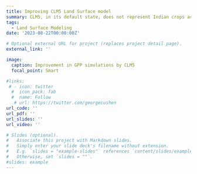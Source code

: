 ```yaml
---
title: Improving CLM5 Land Surface model
summary: CLM5, in its default state, does not represent Indian crops accurately. I am improving the representation of major Indian crops, spring wheat and rice, in CLM5. 
tags:
  - Land Surface Modeling
date: '2023-08-22T00:00:00Z'

# Optional external URL for project (replaces project detail page).
external_link: ''

image:
  caption: Improvement in GPP simulations by CLM5
  focal_point: Smart

#links:
 # - icon: twitter
  #  icon_pack: fab
  #  name: Follow
   # url: https://twitter.com/georgecushen
url_code: ''
url_pdf: ''
url_slides: ''
url_video: ''

# Slides (optional).
#   Associate this project with Markdown slides.
#   Simply enter your slide deck's filename without extension.
#   E.g. `slides = "example-slides"` references `content/slides/example-slides.md`.
#   Otherwise, set `slides = ""`.
#slides: example
---
```

